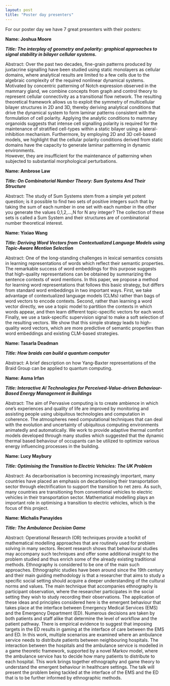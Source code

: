 ```yaml
---
layout: post
title: "Poster day presenters"
---
```


For our poster day we have 7 great presenters with their posters:

**Name: Joshua Moore**

***Title: The interplay of geometry and polarity: graphical approaches to signal stability in
bilayer cellular systems.***

Abstract: Over the past two decades, fine-grain patterns produced by juxtacrine signalling have been
studied using static monolayers as cellular domains, where analytical results are limited to a
few cells due to the algebraic complexity of the required nonlinear dynamical systems.  
Motivated by concentric patterning of Notch expression observed in the mammary gland, we
combine concepts from graph and control theory to represent cellular connectivity as a
transitional flow network. The resulting theoretical framework allows us to exploit the
symmetry of multicellular bilayer structures in 2D and 3D, thereby deriving analytical
conditions that drive the dynamical system to form laminar patterns consistent with the
formulation of cell polarity. Applying the analytic conditions to mammary organoids suggests
that intense cell signalling polarity is required for the maintenance of stratified cell-types
within a static bilayer using a lateral-inhibition mechanism. Furthermore, by employing 2D
and 3D cell-based models, we highlight that the cellular polarity conditions derived from
static domains have the capacity to generate laminar patterning in dynamic environments.  
However, they are insufficient for the maintenance of patterning when subjected to
substantial morphological perturbations.

**Name: Ambrose Law**

***Title: On Combinatorial Number Theory: Sum Systems And Their Structure***

Abstract: The study of Sum Systems stem from a simple yet potent question; is it possible to find two
sets of positive integers such that by taking the sum of each number in one set with each
number in the other you generate the values 0,1,2,...,N for N any integer? The collection of
these sets is called a Sum System and their structures are of combinatorial number
theoretical interest.

**Name: Yixiao Wang**

***Title: Deriving Word Vectors from Contextualized Language Models using Topic-Aware
Mention Selection***

Abstract: One of the long-standing challenges in lexical semantics consists in learning representations
of words which reflect their semantic properties. The remarkable success of word
embeddings for this purpose suggests that high-quality representations can be obtained by
summarizing the sentence contexts of word mentions. In this paper, we propose a method
for learning word representations that follows this basic strategy, but differs from standard
word embeddings in two important ways. First, we take advantage of contextualized
language models (CLMs) rather than bags of word vectors to encode contexts. Second,
rather than learning a word vector directly, we use a topic model to partition the contexts in
which words appear, and then learn different topic-specific vectors for each word. Finally, we
use a task-specific supervision signal to make a soft selection of the resulting vectors. We
show that this simple strategy leads to high-quality word vectors, which are more predictive
of semantic properties than word embeddings and existing CLM-based strategies.

**Name: Tasarla Deadman**

***Title: How braids can build a quantum computer***

Abstract: A brief description on how Yang-Baxter representations of the Braid Group can be applied to
quantum computing.

**Name: Asma Irfan**

***Title: Interactive AI Technologies for Perceived-Value-driven Behaviour-Based Energy
Management in Buildings***

Abstract: The aim of Pervasive computing is to create ambience in which one’s experiences and
quality of life are improved by monitoring and assisting people using ubiquitous technologies
and computation in coherence. The atmospheres need computational techniques that can
deal with the evolution and uncertainty of ubiquitous computing environments animatedly
and automatically. We work to provide adaptive thermal comfort models developed through
many studies which suggested that the dynamic thermal based behaviour of occupants can
be utilized to optimize various energy influencing processes in the building.

**Name: Lucy Maybury**

***Title: Optimising the Transition to Electric Vehicles: The UK Problem***

Abstract: As decarbonisation is becoming increasingly important, many countries have placed an
emphasis on decarbonising their transportation sector through electrification to support the
transition to net zero. As such, many countries are transitioning from conventional vehicles
to electric vehicles in their transportation sector. Mathematical modelling plays an important
role in optimising a transition to electric vehicles, which is the focus of this project.

**Name: Michalis Panayides**

***Title: The Ambulance Decision Game***

Abstract: Operational Research (OR) techniques provide a toolkit of mathematical modelling
approaches that are routinely used for problem solving in many sectors. Recent research
shows that behavioural studies may accompany such techniques and offer some additional
insight to the problem studied and thus enrich some of the already existing traditional
methods.
Ethnography is considered to be one of the main such approaches. Ethnographic studies
have been around since the 19th century and their main guiding methodology is that a
researcher that aims to study a specific social setting should acquire a deeper understanding
of the cultural norms and values. The main technique that accompanies ethnography is
participant observation, where the researcher participates in the social setting they wish to
study recording their observations.
The application of these ideas and principles considered here is the emergent behaviour that
takes place at the interface between Emergency Medical Services (EMS) and the
Emergency Department (ED). Numerous decisions are taken by both patients and staff alike
that determine the level of workflow and the patient pathway. There is empirical evidence to
suggest that imposing targets in the ED results in gaming at the interface of care between
the EMS and ED. In this work, multiple scenarios are examined where an ambulance service
needs to distribute patients between neighbouring hospitals. The interaction between the
hospitals and the ambulance service is modelled in a game theoretic framework, supported
by a novel Markov model, where the ambulance service has to decide how many patients to
distribute to each hospital.
This work brings together ethnography and game theory to understand the emergent
behaviour in healthcare settings. The talk will present the problem being tackled at the
interface of the EMS and the ED that is to be further informed by ethnographic methods.
